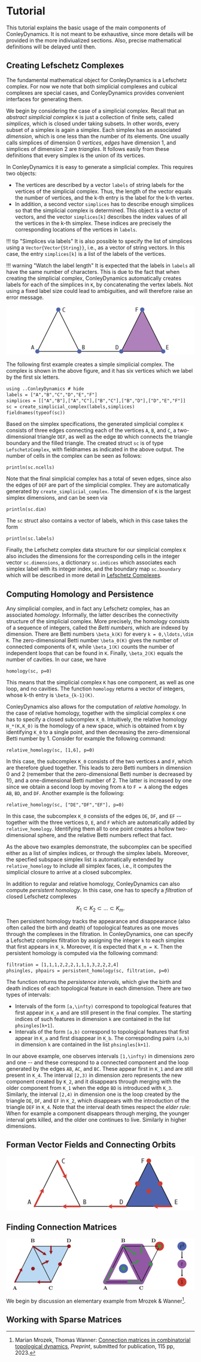 # Tutorial

This tutorial explains the basic usage of the main components
of ConleyDynamics. It is not meant to be exhaustive, since more 
details will be provided in the more indiviualized sections. Also,
precise mathematical definitions will be delayed until then.

## Creating Lefschetz Complexes

The fundamental mathematical object for ConleyDynamics is a Lefschetz
complex. For now we note that both simplicial complexes and cubical
complexes are special cases, and ConleyDynamics provides convenient
interfaces for generating them.

We begin by considering the case of a simplicial complex. Recall that
an *abstract simplicial complex* ``K`` is just a collection of finite
sets, called *simplices*, which is closed under taking subsets. In
other words, every subset of a simplex is again a simplex. Each
simplex has an associated *dimension*, which is one less than the 
number of its elements. One usually calls simplices of dimension
0 *vertices*, *edges* have dimension 1, and simplices of dimension 2
are *triangles*. It follows easily from these definitions that every
simplex is the union of its vertices.

In ConleyDynamics it is easy to generate a simplicial complex. This
requires two objects:

- The vertices are described by a vector `labels` of string labels
  for the vertices of the simplicial complex. Thus, the length of the
  vector equals the number of vertices, and the k-th entry is the
  label for the k-th vertex.
- In addition, a second vector `simplices` has to describe enough
  simplices so that the simplicial complex is determined. This object
  is a vector of vectors, and the vector `simplices[k]` describes the
  index values of all the vertices in the k-th simplex. These indices
  are precisely the corresponding locations of the vertices in
  `labels`.

!!! tip "Simplices via labels"
    It is also possible to specify the list of simplices using
    a `Vector{Vector{String}}`, i.e., as a vector of string vectors.
    In this case, the entry `simplices[k]` is a list of the labels
    of the vertices.

!!! warning "Watch the label length"
    It is expected that the labels in `labels` all have the same
    number of characters. This is due to the fact that when creating
    the simplicial complex, ConleyDynamics automatically creates 
    labels for each of the simplices in ``K``, by concatenating the
    vertex labels. Not using a fixed label size could lead to 
    ambiguities, and will therefore raise an error message.

![A first simplicial complex](img/tutorialsimplex.png)

The following first example creates a simple simplicial complex.
The complex is shown in the above figure, and it has six
vertices which we label by the first six letters.

```@example T1
using ..ConleyDynamics # hide
labels = ["A","B","C","D","E","F"]
simplices = [["A","B"],["A","C"],["B","C"],["B","D"],["D","E","F"]]
sc = create_simplicial_complex(labels,simplices)
fieldnames(typeof(sc))
```

Based on the simplex specifications, the generated simplicial complex ``K``
consists of three edges connecting each of the vertices `A`, `B`, and `C`,
a two-dimensional triangle `DEF`, as well as the edge `BD` which connects
the triangle boundary and the filled triangle. The created struct `sc` is
of type `LefschetzComplex`, with fieldnames as indicated in the above
output. The number of cells in the complex can be seen as follows:

```@example T1
println(sc.ncells)
```

Note that the final simplicial complex has a total of seven edges, since
also the edges of `DEF` are part of the simplicial complex. They are
automatically generated by `create_simplicial_complex`. The dimension
of `K` is the largest simplex dimensions, and can be seen via

```@example T1
println(sc.dim)
```

The `sc` struct also contains a vector of labels, which in this case
takes the form

```@example T1
println(sc.labels)
```

Finally, the Lefschetz complex data structure for our simplicial
complex ``K`` also includes the dimensions for the corresponding
cells in the integer vector `sc.dimensions`, a dictionary `sc.indices`
which associates each simplex label with its integer index, and the
boundary map `sc.boundary` which will be described in more detail
in [Lefschetz Complexes](@ref).

## Computing Homology and Persistence

Any simplicial complex, and in fact any Lefschetz complex, has
an associated *homology*. Informally, the latter describes the
connectivity structure of the simplicial complex. More precisely,
the homology consists of a sequence of integers, called the *Betti
numbers*, which are indexed by dimension. There are Betti numbers
``\beta_k(K)`` for every ``k = 0,\ldots,\dim K``. The zero-dimensional
Betti number ``\beta_0(K)`` gives the number of connected components
of ``K``, while ``\beta_1(K)`` counts the number of independent
loops that can be found in ``K``. Finally, ``\beta_2(K)`` equals
the number of cavities. In our case, we have

```@example T1
homology(sc, p=0)
```

This means that the simplicial complex ``K`` has one component, as
well as one loop, and no cavities. The function `homology` returns 
a vector of integers, whose k-th entry is ``\beta_{k-1}(K)``.

ConleyDynamics also allows for the computation of *relative 
homology*. In the case of relative homology, together with the
simplicial complex ``K`` one has to specify a closed subcomplex
``K_0``. Intuitively, the relative homology ``H_*(K,K_0)`` is
the homology of a new space, which is obtained from ``K`` by
identifying ``K_0`` to a single point, and then decreasing the
zero-dimensional Betti number by 1. Consider for example the 
following command:

```@example T1
relative_homology(sc, [1,6], p=0)
```

In this case, the subcomplex ``K_0`` consists of the two vertices
`A` and `F`, which are therefore glued together. This leads to zero
Betti numbers in dimension 0 and 2 (remember that the zero-dimensional
Betti number is decreased by 1!), and a one-dimensional Betti number
of 2. The latter is increased by one since we obtain a second loop by
moving from `A` to `F = A` along the edges `AB`, `BD`, and `DF`.
Another example is the following:

```@example T1
relative_homology(sc, ["DE","DF","EF"], p=0)
```

In this case, the subcomplex ``K_0`` consists of the edges `DE`,
`DF`, and `EF` -- together with the three vertices `D`, `E`, and
`F` which are automatically added by `relative_homology`. Identifying
them all to one point creates a hollow two-dimensional sphere, and
the relative Betti numbers reflect that fact.

As the above two examples demonstrate, the subcomplex can be specified
either as a list of simplex indices, or through the simplex labels.
Moreover, the specfied subspace simplex list is automatically extended
by `relative_homology` to include all simplex faces, i.e., it computes
the simplicial closure to arrive at a closed subcomplex.

In addition to regular and relative homology, ConleyDynamics can also
compute *persistent homology*. In this case, one has to specify a 
*filtration* of closed Lefschetz complexes

```math
  K_1 \subset K_2 \subset \ldots \subset K_m .
```

Then persistent homology tracks the appearance and disappearance
(also often called the birth and death) of topological features
as one moves through the complexes in the filtration. In
ConleyDynamics, one can specify a Lefschetz complex filtration
by assigning the integer ``k`` to each simplex that first appears
in ``K_k``. Moreover, it is expected that ``K_m = K``. Then the
persistent homology is computed via the following command:

```@example T1
filtration = [1,1,1,2,2,2,1,1,1,3,2,2,2,4]
phsingles, phpairs = persistent_homology(sc, filtration, p=0)
```

The function returns the *persistence intervals*, which give
the birth and death indices of each topological feature in each
dimension. There are two types of intervals:

- Intervals of the form ``[a,\infty)`` correspond to topological
  features that first appear in ``K_a`` and are still present
  in the final complex. The starting indices of such features
  in dimension `k` are contained in the list `phsingles[k+1]`.
- Intervals of the form ``[a,b)`` correspond to topological
  features that first appear in ``K_a`` and first disappear
  in ``K_b``. The corresponding pairs `(a,b)` in dimension
  `k` are contained in the list `phsingles[k+1]`.

In our above example, one observes intervals ``[1,\infty)``
in dimensions zero and one -- and these correspond to a
connected component and the loop generated by the edges
`AB`, `AC`, and `BC`. These appear first in ``K_1`` and are
still present in ``K_4``. The interval ``[2,3)`` in dimension
zero represents the new component created by ``K_2``, and it
disappears through merging with the older component from
``K_1`` when the edge `BD` is introduced with ``K_3``.
Similarly, the interval ``[2,4)`` in dimension one is the
loop created by the triangle `DE`, `DF`, and `EF` in ``K_2``,
which disappears with the introduction of the triangle `DEF`
in ``K_4``. Note that the interval death times respect the
*elder rule*: When for example a component disappears through
merging, the younger interval gets killed, and the older one
continues to live. Similarly in higher dimensions.

## Forman Vector Fields and Connecting Orbits


![A first Forman vector field](img/tutorialforman.png)


## Finding Connection Matrices


![The logo multivector field](img/multivectorex.png)

We begin by discussion an elementary example from Mrozek & Wanner[^1].

[^1]:
    Marian Mrozek, Thomas Wanner: [Connection matrices in combinatorial
    topological dynamics](https://arxiv.org/abs/2103.04269),
    *Preprint*, submitted for publication, 115 pp, 2023.

## Working with Sparse Matrices



